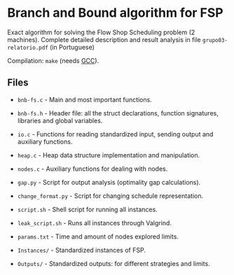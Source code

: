 Branch and Bound algorithm for FSP
==================================

Exact algorithm for solving the Flow Shop Scheduling problem (2 machines).
Complete detailed description and result analysis in file `grupo03-relatorio.pdf` (in Portuguese)

Compilation: `make` (needs [GCC](https://www.gnu.org/software/gcc/)).

Files
-----

- `bnb-fs.c` - Main and most important functions.
- `bnb-fs.h` - Header file: all the struct declarations, function signatures, libraries and global variables.
- `io.c`     - Functions for reading standardized input, sending output and auxiliary functions.
- `heap.c`   - Heap data structure implementation and manipulation.
- `nodes.c`  - Auxiliary functions for dealing with nodes.

- `gap.py`           - Script for output analysis (optimality gap calculations).
- `change_format.py` - Script for changing schedule representation.

- `script.sh`      - Shell script for running all instances.
- `leak_script.sh` - Runs all instances through Valgrind.

- `params.txt` - Time and amount of nodes explored limits.
- `Instances/` - Standardized instances of FSP.
- `Outputs/`   - Standardized outputs: for different strategies and limits.

